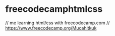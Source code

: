 # freecodecamphtmlcss


// me learning html/css with freecodecamp.com
// https://www.freecodecamp.org/Mucahitkuk
